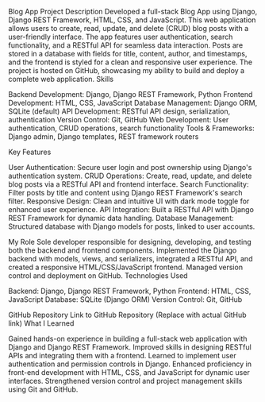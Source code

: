 Blog App
Project Description
Developed a full-stack Blog App using Django, Django REST Framework, HTML, CSS, and JavaScript. This web application allows users to create, read, update, and delete (CRUD) blog posts with a user-friendly interface. The app features user authentication, search functionality, and a RESTful API for seamless data interaction. Posts are stored in a database with fields for title, content, author, and timestamps, and the frontend is styled for a clean and responsive user experience. The project is hosted on GitHub, showcasing my ability to build and deploy a complete web application.
Skills

Backend Development: Django, Django REST Framework, Python
Frontend Development: HTML, CSS, JavaScript
Database Management: Django ORM, SQLite (default)
API Development: RESTful API design, serialization, authentication
Version Control: Git, GitHub
Web Development: User authentication, CRUD operations, search functionality
Tools & Frameworks: Django admin, Django templates, REST framework routers

Key Features

User Authentication: Secure user login and post ownership using Django's authentication system.
CRUD Operations: Create, read, update, and delete blog posts via a RESTful API and frontend interface.
Search Functionality: Filter posts by title and content using Django REST Framework's search filter.
Responsive Design: Clean and intuitive UI with dark mode toggle for enhanced user experience.
API Integration: Built a RESTful API with Django REST Framework for dynamic data handling.
Database Management: Structured database with Django models for posts, linked to user accounts.

My Role
Sole developer responsible for designing, developing, and testing both the backend and frontend components. Implemented the Django backend with models, views, and serializers, integrated a RESTful API, and created a responsive HTML/CSS/JavaScript frontend. Managed version control and deployment on GitHub.
Technologies Used

Backend: Django, Django REST Framework, Python
Frontend: HTML, CSS, JavaScript
Database: SQLite (Django ORM)
Version Control: Git, GitHub

GitHub Repository
Link to GitHub Repository (Replace with actual GitHub link)
What I Learned

Gained hands-on experience in building a full-stack web application with Django and Django REST Framework.
Improved skills in designing RESTful APIs and integrating them with a frontend.
Learned to implement user authentication and permission controls in Django.
Enhanced proficiency in front-end development with HTML, CSS, and JavaScript for dynamic user interfaces.
Strengthened version control and project management skills using Git and GitHub.
